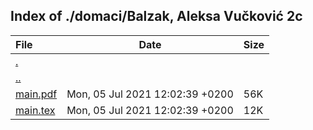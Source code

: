 ## Index of ./domaci/Balzak, Aleksa Vučković 2c

File | Date | Size
:--- | --- | ---
[.](.) | |
[..](..) | |
[main.pdf](main.pdf) | Mon, 05 Jul 2021 12:02:39 +0200 | 56K
[main.tex](main.tex) | Mon, 05 Jul 2021 12:02:39 +0200 | 12K
